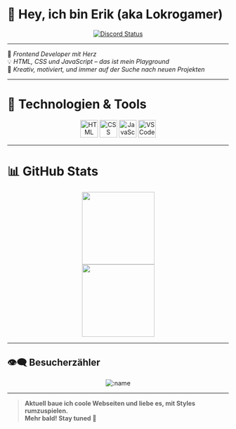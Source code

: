 # :wave: Hey, ich bin Erik (aka **Lokrogamer**)

<div align="center">
  <a href="https://discord.com/users/1222617763063926938" target="_blank">
    <img src="https://lanyard.cnrad.dev/api/1222617763063926938?borderRadius=5px&animated=true&bg=273849&showDisplayName=true&animatedDecoration=true&hideSpotify=false&borderRadius=40px&idleMessage=Was%20ich%20mache%20willst%20du%20wissen%3F%20Nicht%20viel%20nur...%20Meine%20Website%20umbauen...%2C%20Aber%20bleib%20dran%20%F0%9F%A4%AD%F0%9F%99%8F%E2%9C%88%EF%B8%8F%F0%9F%9A%80.%20Vielleicht%20steht%20da%20bald%20was%20anderes%20als%20jetzt%3F%20Wer%20wei%C3%9F..." alt="Discord Status">
  </a>
</div>

---

:art: _Frontend Developer mit Herz_  
:bulb: _HTML, CSS und JavaScript – das ist mein Playground_  
:brain: _Kreativ, motiviert, und immer auf der Suche nach neuen Projekten_

---

# :toolbox: Technologien & Tools

<div align="center">

<img src="https://cdn.jsdelivr.net/gh/devicons/devicon/icons/html5/html5-original.svg" height="40" alt="HTML"/>
<img src="https://cdn.jsdelivr.net/gh/devicons/devicon/icons/css3/css3-original.svg" height="40" alt="CSS"/>
<img src="https://cdn.jsdelivr.net/gh/devicons/devicon/icons/javascript/javascript-original.svg" height="40" alt="JavaScript"/>
<img src="https://cdn.jsdelivr.net/gh/devicons/devicon/icons/vscode/vscode-original.svg" height="40" alt="VS Code"/>

</div>

---

<!--  -->

# :bar_chart: GitHub Stats

<div align="center">
  <img src="https://github-readme-stats.vercel.app/api?username=Lokrogaming&show_icons=true&theme=tokyonight&hide_border=true" height="165"/>
  <br>
  <img src="https://github-readme-stats.vercel.app/api/top-langs/?username=Lokrogaming&layout=compact&theme=tokyonight&hide_border=true" height="165"/>
</div>

---

## 👁️‍🗨️ Besucherzähler

<div align="center">
     <img src="https://count.getloli.com/@Lokrogaming" alt=":name" />
</div>

---

> **Aktuell baue ich coole Webseiten und liebe es, mit Styles rumzuspielen.**  
> **Mehr bald! Stay tuned :rocket:**
